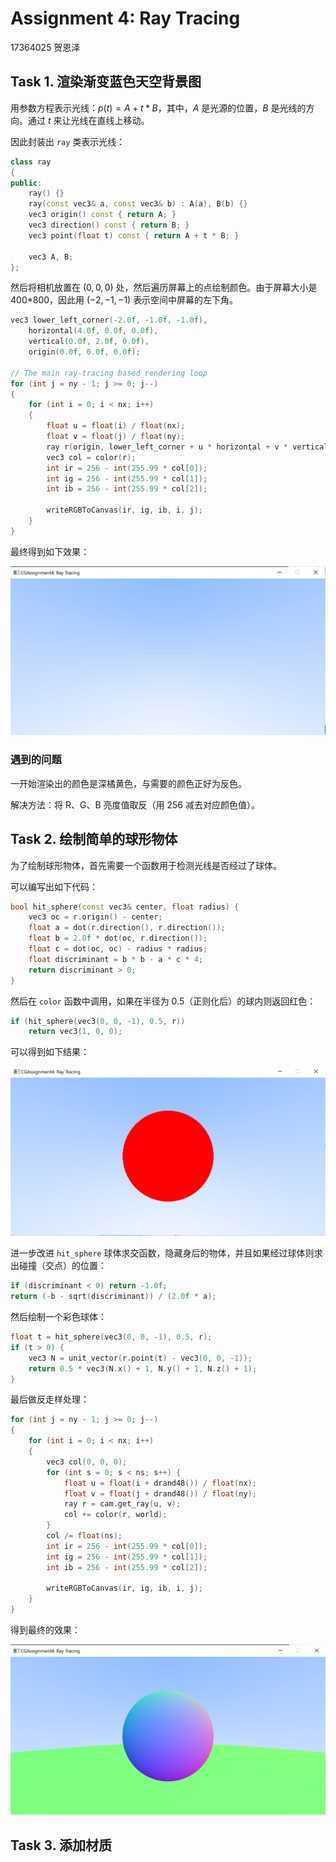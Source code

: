 # Assignment 4: Ray Tracing
17364025 贺恩泽

## Task 1. 渲染渐变蓝色天空背景图

用参数方程表示光线：$p(t)=A+t*B$，其中，$A$ 是光源的位置，$B$ 是光线的方向。通过 $t$ 来让光线在直线上移动。

因此封装出 `ray` 类表示光线：

```cpp
class ray
{
public:
    ray() {}
    ray(const vec3& a, const vec3& b) : A(a), B(b) {}
    vec3 origin() const { return A; }
    vec3 direction() const { return B; }
    vec3 point(float t) const { return A + t * B; }

    vec3 A, B;
};
```

然后将相机放置在 $(0,0,0)$ 处，然后遍历屏幕上的点绘制颜色。由于屏幕大小是 400*800，因此用 $(-2,-1,-1)$ 表示空间中屏幕的左下角。

```cpp
vec3 lower_left_corner(-2.0f, -1.0f, -1.0f), 
    horizontal(4.0f, 0.0f, 0.0f), 
    vertical(0.0f, 2.0f, 0.0f), 
    origin(0.0f, 0.0f, 0.0f);

// The main ray-tracing based rendering loop
for (int j = ny - 1; j >= 0; j--)
{
    for (int i = 0; i < nx; i++)
    {
        float u = float(i) / float(nx);
        float v = float(j) / float(ny);
        ray r(origin, lower_left_corner + u * horizontal + v * vertical);
        vec3 col = color(r);
        int ir = 256 - int(255.99 * col[0]);
        int ig = 256 - int(255.99 * col[1]);
        int ib = 256 - int(255.99 * col[2]);

        writeRGBToCanvas(ir, ig, ib, i, j);
    }
}
```

最终得到如下效果：

![task1.png](task1.png)

### 遇到的问题
一开始渲染出的颜色是深橘黄色，与需要的颜色正好为反色。

解决方法：将 R、G、B 亮度值取反（用 256 减去对应颜色值）。

## Task 2. 绘制简单的球形物体

为了绘制球形物体，首先需要一个函数用于检测光线是否经过了球体。

可以编写出如下代码：

```cpp
bool hit_sphere(const vec3& center, float radius) {
	vec3 oc = r.origin() - center;
	float a = dot(r.direction(), r.direction());
	float b = 2.0f * dot(oc, r.direction());
	float c = dot(oc, oc) - radius * radius;
	float discriminant = b * b - a * c * 4;
	return discriminant > 0;
}
```

然后在 `color` 函数中调用，如果在半径为 0.5（正则化后）的球内则返回红色：

```cpp
if (hit_sphere(vec3(0, 0, -1), 0.5, r))
    return vec3(1, 0, 0);
```

可以得到如下结果：

![task2_1.png](task2_circle.png)

进一步改进 `hit_sphere` 球体求交函数，隐藏身后的物体，并且如果经过球体则求出碰撞（交点）的位置：

```cpp
if (discriminant < 0) return -1.0f;
return (-b - sqrt(discriminant)) / (2.0f * a);
```

然后绘制一个彩色球体：

```cpp
float t = hit_sphere(vec3(0, 0, -1), 0.5, r);
if (t > 0) {
    vec3 N = unit_vector(r.point(t) - vec3(0, 0, -1));
    return 0.5 * vec3(N.x() + 1, N.y() + 1, N.z() + 1);
}
```

最后做反走样处理：

```cpp
for (int j = ny - 1; j >= 0; j--)
{
    for (int i = 0; i < nx; i++)
    {
        vec3 col(0, 0, 0);
        for (int s = 0; s < ns; s++) {
            float u = float(i + drand48()) / float(nx);
            float v = float(j + drand48()) / float(ny);
            ray r = cam.get_ray(u, v);
            col += color(r, world);
        }
        col /= float(ns);
        int ir = 256 - int(255.99 * col[0]);
        int ig = 256 - int(255.99 * col[1]);
        int ib = 256 - int(255.99 * col[2]);

        writeRGBToCanvas(ir, ig, ib, i, j);
    }
}
```

得到最终的效果：

![task2](task2.png)

## Task 3. 添加材质

